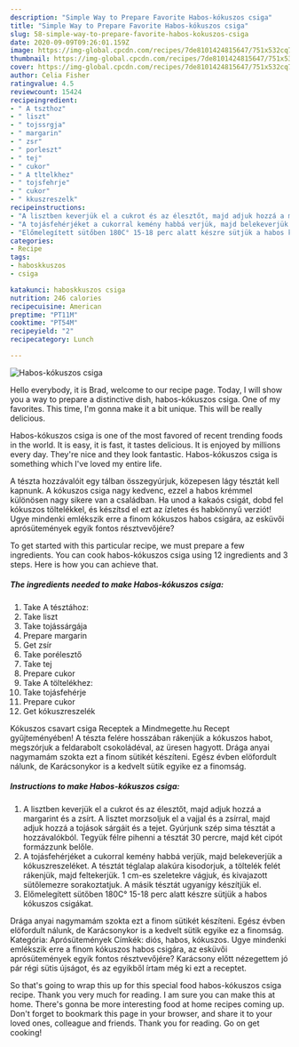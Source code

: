 ```yaml
---
description: "Simple Way to Prepare Favorite Habos-kókuszos csiga"
title: "Simple Way to Prepare Favorite Habos-kókuszos csiga"
slug: 58-simple-way-to-prepare-favorite-habos-kokuszos-csiga
date: 2020-09-09T09:26:01.159Z
image: https://img-global.cpcdn.com/recipes/7de8101424815647/751x532cq70/habos-kokuszos-csiga-recept-foto.jpg
thumbnail: https://img-global.cpcdn.com/recipes/7de8101424815647/751x532cq70/habos-kokuszos-csiga-recept-foto.jpg
cover: https://img-global.cpcdn.com/recipes/7de8101424815647/751x532cq70/habos-kokuszos-csiga-recept-foto.jpg
author: Celia Fisher
ratingvalue: 4.5
reviewcount: 15424
recipeingredient:
- " A tszthoz"
- " liszt"
- " tojssrgja"
- " margarin"
- " zsr"
- " porleszt"
- " tej"
- " cukor"
- " A tltelkhez"
- " tojsfehrje"
- " cukor"
- " kkuszreszelk"
recipeinstructions:
- "A lisztben keverjük el a cukrot és az élesztőt, majd adjuk hozzá a margarint és a zsírt. A lisztet morzsoljuk el a vajjal és a zsírral, majd adjuk hozzá a tojások sárgáit és a tejet. Gyúrjunk szép sima tésztát a hozzávalókból. Tegyük félre pihenni a tésztát 30 percre, majd két cipót formázzunk belőle."
- "A tojásfehérjéket a cukorral kemény habbá verjük, majd belekeverjük a kókuszreszeléket. A tésztát téglalap alakúra kisodorjuk, a töltelék felét rákenjük, majd feltekerjük. 1 cm-es szeletekre vágjuk, és kivajazott sütőlemezre sorakoztatjuk. A másik tésztát ugyanígy készítjük el."
- "Előmelegített sütőben 180C° 15-18 perc alatt készre sütjük a habos kókuszos csigákat."
categories:
- Recipe
tags:
- haboskkuszos
- csiga

katakunci: haboskkuszos csiga 
nutrition: 246 calories
recipecuisine: American
preptime: "PT11M"
cooktime: "PT54M"
recipeyield: "2"
recipecategory: Lunch

---
```



![Habos-kókuszos csiga](https://img-global.cpcdn.com/recipes/7de8101424815647/751x532cq70/habos-kokuszos-csiga-recept-foto.jpg)

Hello everybody, it is Brad, welcome to our recipe page. Today, I will show you a way to prepare a distinctive dish, habos-kókuszos csiga. One of my favorites. This time, I'm gonna make it a bit unique. This will be really delicious.

Habos-kókuszos csiga is one of the most favored of recent trending foods in the world. It is easy, it is fast, it tastes delicious. It is enjoyed by millions every day. They're nice and they look fantastic. Habos-kókuszos csiga is something which I've loved my entire life.

A tészta hozzávalóit egy tálban összegyúrjuk, közepesen lágy tésztát kell kapnunk. A kókuszos csiga nagy kedvenc, ezzel a habos krémmel különösen nagy sikere van a családban. Ha unod a kakaós csigát, dobd fel kókuszos töltelékkel, és készítsd el ezt az ízletes és habkönnyű verziót! Ugye mindenki emlékszik erre a finom kókuszos habos csigára, az esküvői aprósütemények egyik fontos résztvevőjére?


To get started with this particular recipe, we must prepare a few ingredients. You can cook habos-kókuszos csiga using 12 ingredients and 3 steps. Here is how you can achieve that.

<!--inarticleads1-->

##### The ingredients needed to make Habos-kókuszos csiga:

1. Take  A tésztához:
1. Take  liszt
1. Take  tojássárgája
1. Prepare  margarin
1. Get  zsír
1. Take  porélesztő
1. Take  tej
1. Prepare  cukor
1. Take  A töltelékhez:
1. Take  tojásfehérje
1. Prepare  cukor
1. Get  kókuszreszelék


Kókuszos csavart csiga Receptek a Mindmegette.hu Recept gyűjteményében! A tészta felére hosszában rákenjük a kókuszos habot, megszórjuk a feldarabolt csokoládéval, az üresen hagyott. Drága anyai nagymamám szokta ezt a finom sütikét készíteni. Egész évben elöfordult nálunk, de Karácsonykor is a kedvelt sütik egyike ez a finomság. 

<!--inarticleads2-->

##### Instructions to make Habos-kókuszos csiga:

1. A lisztben keverjük el a cukrot és az élesztőt, majd adjuk hozzá a margarint és a zsírt. A lisztet morzsoljuk el a vajjal és a zsírral, majd adjuk hozzá a tojások sárgáit és a tejet. Gyúrjunk szép sima tésztát a hozzávalókból. Tegyük félre pihenni a tésztát 30 percre, majd két cipót formázzunk belőle.
1. A tojásfehérjéket a cukorral kemény habbá verjük, majd belekeverjük a kókuszreszeléket. A tésztát téglalap alakúra kisodorjuk, a töltelék felét rákenjük, majd feltekerjük. 1 cm-es szeletekre vágjuk, és kivajazott sütőlemezre sorakoztatjuk. A másik tésztát ugyanígy készítjük el.
1. Előmelegített sütőben 180C° 15-18 perc alatt készre sütjük a habos kókuszos csigákat.


Drága anyai nagymamám szokta ezt a finom sütikét készíteni. Egész évben elöfordult nálunk, de Karácsonykor is a kedvelt sütik egyike ez a finomság. Kategória: Aprósütemények Címkék: diós, habos, kókuszos. Ugye mindenki emlékszik erre a finom kókuszos habos csigára, az esküvői aprósütemények egyik fontos résztvevőjére? Karácsony előtt nézegettem jó pár régi sütis újságot, és az egyikből írtam még ki ezt a receptet. 

So that's going to wrap this up for this special food habos-kókuszos csiga recipe. Thank you very much for reading. I am sure you can make this at home. There's gonna be more interesting food at home recipes coming up. Don't forget to bookmark this page in your browser, and share it to your loved ones, colleague and friends. Thank you for reading. Go on get cooking!
